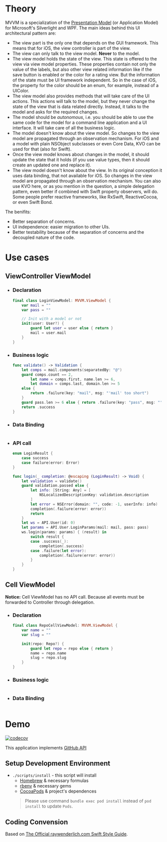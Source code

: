 


# Theory

MVVM is a specialization of the [Presentation Model](https://msdn.microsoft.com/en-us/library/ff921080.aspx) (or Application Model) for Microsoft's Silverlight and WPF. The main ideas behind this UI architectural pattern are:
- The view part is the only one that depends on the GUI framework. This means that for iOS, the view controller is part of the view.
- The view can only talk to the view model. **Never** to the model.
- The view model holds the state of the view. This state is offered to the view via view model properties. These properties contain not only the value of the labels, but also other view related information like if the save button is enabled or the color for a rating view. But the information of the state must be UI framework independent. So in the case of iOS, the property for the color should be an enum, for example, instead of a UIColor.
- The view model also provides methods that will take care of the UI actions. This actions will talk to the model, but they never change the state of the view that is data related directly. Instead, it talks to the model and asks for the required changes.
- The model should be *autonomous*, i.e. you should be able to use the same code for the model for a command line application and a UI interface. It will take care of all the business logic.
- The model doesn't know about the view model. So changes to the view model are propagated through an observation mechanism. For iOS and a model with plain NSObject subclasses or even Core Data, KVO can be used for that (also for Swift).
- Once the view model knows about changes in the model, it should update the state that it holds (if you use value types, then it should create an updated one and replace it).
- The view model doesn't know about the view. In its original conception it uses data binding, that not available for iOS. So changes in the view model are propagated through an observation mechanism. You can also use KVO here, or as you mention in the question, a simple delegation pattern, even better if combined with Swift property observers, will do. Some people prefer reactive frameworks, like RxSwift, ReactiveCocoa, or even Swift Bond.

The benifits:
- Better separation of concerns.
- UI independence: easier migration to other UIs.
- Better testability because of the separation of concerns and the decoupled nature of the code.

# Use cases

## ViewController ViewModel

- ### Declaration

    ```swift
    final class LoginViewModel: MVVM.ViewModel {
        var mail = ""
        var pass = ""

        // Init with a model or not
        init(user: User?) {
            guard let user = user else { return }
            mail = user.mail
        }
    }
    ```

- ### Business logic

    ```swift
    func validate() -> Validation {
        let comps = mail.components(separatedBy: "@")
        guard comps.count == 2,
            let name = comps.first, name.len >= 6,
            let domain = comps.last, domain.len >= 5
        else {
            return .failure(key: "mail", msg: "'mail' too short")
        }
        guard pass.len >= 6 else { return .failure(key: "pass", msg: "'pass' too short") }
        return .success
    }
    ```

- ### Data Binding

    ```swift
    ```

- ### API call

    ```swift
    enum LoginResult {
        case success
        case failure(error: Error)
    }

    func login(_ completion: @escaping (LoginResult) -> Void) {
        let validation = validate()
        guard validation.passed else {
            let info: [String: Any] = [
                NSLocalizedDescriptionKey: validation.description
            ]
            let error = NSError(domain: "", code: -1, userInfo: info)
            completion(.failure(error: error))
            return
        }
        let ws = API.User(id: 0)
        let params = API.User.LoginParams(mail: mail, pass: pass)
        ws.login(params: params) { (result) in
            switch result {
            case .success(_):
                completion(.success)
            case .failure(let error):
                completion(.failure(error: error))
            }
        }
    }
    ```

## Cell ViewModel

**Notice:** Cell ViewModel has no API call. Because all events must be forwarded to Controller through delegation.

- ### Declaration

    ```swift
    final class RepoCellViewModel: MVVM.ViewModel {
        var name = ""
        var slug = ""

        init(repo: Repo?) {
            guard let repo = repo else { return }
            name = repo.name
            slug = repo.slug
        }
    }
    ```

- ### Business logic

    ```swift
    ```

- ### Data Binding

    ```swift
    ```

# Demo

[![codecov](https://codecov.io/gh/AsianTechInc/AT-MVVM-iOS/branch/master/graph/badge.svg)](https://codecov.io/gh/AsianTechInc/AT-MVVM-iOS)

This application implements [GitHub API](https://developer.github.com/v3)

## Setup Development Environment

- `./scripts/install` - this script will install
    - [Homebrew](https://github.com/Homebrew/brew) & necessary formulas
    - [rbenv](https://github.com/rbenv/rbenv) & necessary gems
    - [CocoaPods](https://cocoapods.org/) & project's dependences
    > Please use command `bundle exec pod install` instead of `pod install` to update `Pods`.

## Coding Convension

Based on [The Official raywenderlich.com Swift Style Guide](https://github.com/raywenderlich/swift-style-guide).
